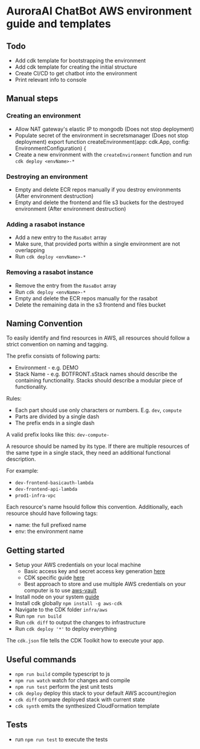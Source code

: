 # AuroraAI ChatBot AWS environment guide and templates

## Todo
- Add cdk template for bootstrapping the environment
- Add cdk template for creating the initial structure
- Create CI/CD to get chatbot into the environment
- Print relevant info to console

## Manual steps

### Creating an environment
- Allow NAT gateway's elastic IP to mongodb (Does not stop deployment)
- Populate secret of the environment in secretsmanager (Does not stop deployment)
export function createEnvironment(app: cdk.App, config: EnvironmentConfiguration) {
- Create a new environment with the `createEnvironment` function and run `cdk deploy <envName>-*`
### Destroying an environment
- Empty and delete ECR repos manually if you destroy environments (After environment destruction)
- Empty and delete the frontend and file s3 buckets for the destroyed environment (After environment destruction)

### Adding a rasabot instance
- Add a new entry to the `RasaBot` array
- Make sure, that provided ports within a single environment are not overlapping
- Run `cdk deploy <envName>-*`

### Removing a rasabot instance
- Remove the entry from the `RasaBot` array
- Run `cdk deploy <envName>-*`
- Empty and delete the ECR repos manually for the rasabot
- Delete the remaining data in the s3 frontend and files bucket

## Naming Convention
To easily identify and find resources in AWS, all resources should follow a strict convention on naming and tagging.

The prefix consists of following parts:
- Environment - e.g. DEMO
- Stack Name  - e.g. BOTFRONT.sStack names should describe the containing functionality. Stacks should describe a modular piece of functionality.

Rules:
- Each part should use only characters or numbers. E.g. `dev`, `compute`
- Parts are divided by a single dash
- The prefix ends in a single dash

A valid prefix looks like this: `dev-compute-`

A resource should be named by its type. If there are multiple resources of the same type in a single stack, they need an additional functional description.

For example:
- `dev-frontend-basicauth-lambda`
- `dev-frontend-api-lambda`
- `prod1-infra-vpc`

Each resource's name hsould follow this convention.
Additionally, each resource should have following tags:
- name: the full prefixed name
- env: the environment name

## Getting started
- Setup your AWS credentials on your local machine
  - Basic access key and secret access key generation [here](https://docs.aws.amazon.com/powershell/latest/userguide/pstools-appendix-sign-up.html)
  - CDK specific guide [here](https://docs.aws.amazon.com/cdk/latest/guide/getting_started.html)
  - Best approach to store and use multiple AWS credentials on your computer is to use [aws-vault](https://github.com/99designs/aws-vault)
- Install node on your system [guide](https://nodejs.org/en/download/)
- Install cdk globally `npm install -g aws-cdk`
- Navigate to the CDK folder `infra/aws`
- Run `npm run build`
- Run `cdk diff` to output the changes to infrastructure
- Run `cdk deploy '*'` to deploy everything

The `cdk.json` file tells the CDK Toolkit how to execute your app.


## Useful commands

 * `npm run build`   compile typescript to js
 * `npm run watch`   watch for changes and compile
 * `npm run test`    perform the jest unit tests
 * `cdk deploy`      deploy this stack to your default AWS account/region
 * `cdk diff`        compare deployed stack with current state
 * `cdk synth`       emits the synthesized CloudFormation template

## Tests

* run `npm run test` to execute the tests